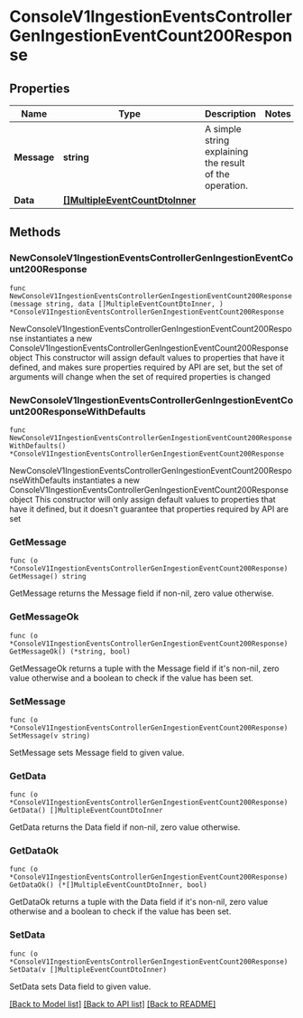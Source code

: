# ConsoleV1IngestionEventsControllerGenIngestionEventCount200Response

## Properties

Name | Type | Description | Notes
------------ | ------------- | ------------- | -------------
**Message** | **string** | A simple string explaining the result of the operation. | 
**Data** | [**[]MultipleEventCountDtoInner**](MultipleEventCountDtoInner.md) |  | 

## Methods

### NewConsoleV1IngestionEventsControllerGenIngestionEventCount200Response

`func NewConsoleV1IngestionEventsControllerGenIngestionEventCount200Response(message string, data []MultipleEventCountDtoInner, ) *ConsoleV1IngestionEventsControllerGenIngestionEventCount200Response`

NewConsoleV1IngestionEventsControllerGenIngestionEventCount200Response instantiates a new ConsoleV1IngestionEventsControllerGenIngestionEventCount200Response object
This constructor will assign default values to properties that have it defined,
and makes sure properties required by API are set, but the set of arguments
will change when the set of required properties is changed

### NewConsoleV1IngestionEventsControllerGenIngestionEventCount200ResponseWithDefaults

`func NewConsoleV1IngestionEventsControllerGenIngestionEventCount200ResponseWithDefaults() *ConsoleV1IngestionEventsControllerGenIngestionEventCount200Response`

NewConsoleV1IngestionEventsControllerGenIngestionEventCount200ResponseWithDefaults instantiates a new ConsoleV1IngestionEventsControllerGenIngestionEventCount200Response object
This constructor will only assign default values to properties that have it defined,
but it doesn't guarantee that properties required by API are set

### GetMessage

`func (o *ConsoleV1IngestionEventsControllerGenIngestionEventCount200Response) GetMessage() string`

GetMessage returns the Message field if non-nil, zero value otherwise.

### GetMessageOk

`func (o *ConsoleV1IngestionEventsControllerGenIngestionEventCount200Response) GetMessageOk() (*string, bool)`

GetMessageOk returns a tuple with the Message field if it's non-nil, zero value otherwise
and a boolean to check if the value has been set.

### SetMessage

`func (o *ConsoleV1IngestionEventsControllerGenIngestionEventCount200Response) SetMessage(v string)`

SetMessage sets Message field to given value.


### GetData

`func (o *ConsoleV1IngestionEventsControllerGenIngestionEventCount200Response) GetData() []MultipleEventCountDtoInner`

GetData returns the Data field if non-nil, zero value otherwise.

### GetDataOk

`func (o *ConsoleV1IngestionEventsControllerGenIngestionEventCount200Response) GetDataOk() (*[]MultipleEventCountDtoInner, bool)`

GetDataOk returns a tuple with the Data field if it's non-nil, zero value otherwise
and a boolean to check if the value has been set.

### SetData

`func (o *ConsoleV1IngestionEventsControllerGenIngestionEventCount200Response) SetData(v []MultipleEventCountDtoInner)`

SetData sets Data field to given value.



[[Back to Model list]](../README.md#documentation-for-models) [[Back to API list]](../README.md#documentation-for-api-endpoints) [[Back to README]](../README.md)


